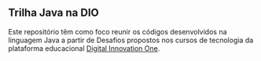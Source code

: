 ## Trilha Java na DIO

Este repositório têm como foco reunir os códigos desenvolvidos na linguagem Java 
a partir de Desafios propostos nos cursos de tecnologia da plataforma educacional [Digital Innovation One](https://www.dio.me/).  
